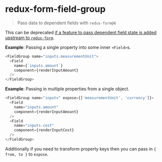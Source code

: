 # redux-form-field-group
> Pass data to dependent fields with `redux-form@6`

This can be deprecated [if a feature to pass dependent field state is added upstream to `redux-form`](https://github.com/erikras/redux-form/issues/841).

**Example**: Passing a single property into some inner `<Field>`s.

```js
<FieldGroup name="inputs.measurementUnit">
  <Field
    name={`inputs.amount`}
    component={renderInputAmount}
  />
</FieldGroup>
```

**Example**: Passing in multiple properties from a single object.

```js
<FieldGroup name="inputs" expose={['measurementUnit', 'currency']}>
  <Field
    name="inputs.amount"
    component={renderInputAmount}
  />
  <Field
    name="inputs.cost"
    component={renderInputCost}
  />
</FieldGroup>
```

Additionally if you need to transform property keys then you can pass in `{ from, to }` to `expose`.
